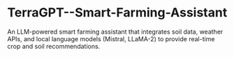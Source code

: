 # TerraGPT--Smart-Farming-Assistant
An LLM-powered smart farming assistant that integrates soil data, weather APIs, and local language models (Mistral, LLaMA-2) to provide real-time crop and soil recommendations.

